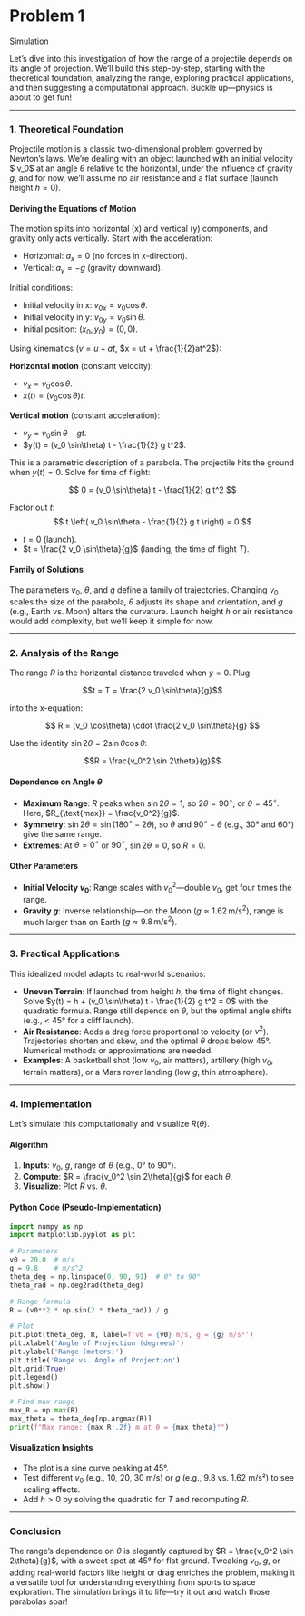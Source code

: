 # Problem 1


[Simulation](simulation_projectile.html)

Let’s dive into this investigation of how the range of a projectile depends on its angle of projection. We’ll build this step-by-step, starting with the theoretical foundation, analyzing the range, exploring practical applications, and then suggesting a computational approach. Buckle up—physics is about to get fun!

---

### 1. Theoretical Foundation

Projectile motion is a classic two-dimensional problem governed by Newton’s laws. We’re dealing with an object launched with an initial velocity $ v_0$ at an angle $\theta$ relative to the horizontal, under the influence of gravity $g$, and for now, we’ll assume no air resistance and a flat surface (launch height $h = 0$).

#### Deriving the Equations of Motion
The motion splits into horizontal (x) and vertical (y) components, and gravity only acts vertically. Start with the acceleration:

- Horizontal: $a_x = 0$ (no forces in x-direction).
- Vertical: $a_y = -g$ (gravity downward).

Initial conditions:

- Initial velocity in x: $v_{0x} = v_0 \cos\theta$.
- Initial velocity in y: $v_{0y} = v_0 \sin\theta$.
- Initial position: $(x_0, y_0) = (0, 0)$.

Using kinematics ($v = u + at$, $x = ut + \frac{1}{2}at^2$):

**Horizontal motion** (constant velocity):

- $v_x = v_0 \cos\theta$.
- $x(t) = (v_0 \cos\theta) t$.

**Vertical motion** (constant acceleration):

- $v_y = v_0 \sin\theta - gt$.
- $y(t) = (v_0 \sin\theta) t - \frac{1}{2} g t^2$.

This is a parametric description of a parabola. The projectile hits the ground when $y(t) = 0$. Solve for time of flight:

$$
0 = (v_0 \sin\theta) t - \frac{1}{2} g t^2
$$

Factor out $t$:
$$
t \left( v_0 \sin\theta - \frac{1}{2} g t \right) = 0
$$
- $t = 0$ (launch).
- $t = \frac{2 v_0 \sin\theta}{g}$ (landing, the time of flight $T$).

#### Family of Solutions

The parameters $v_0$, $\theta$, and $g$ define a family of trajectories. Changing $v_0$ scales the size of the parabola, $\theta$ adjusts its shape and orientation, and $g$ (e.g., Earth vs. Moon) alters the curvature. Launch height $h$ or air resistance would add complexity, but we’ll keep it simple for now.

---

### 2. Analysis of the Range

The range $R$ is the horizontal distance traveled when $y = 0$. 
Plug 

$$t = T = \frac{2 v_0 \sin\theta}{g}$$

into the x-equation:

$$
R = (v_0 \cos\theta) \cdot \frac{2 v_0 \sin\theta}{g}
$$

Use the identity $\sin 2\theta = 2 \sin\theta \cos\theta$:

$$R = \frac{v_0^2 \sin 2\theta}{g}$$

#### Dependence on Angle $\theta$
- **Maximum Range**: $R$ peaks when $\sin 2\theta = 1$, so $2\theta = 90^\circ$, or $\theta = 45^\circ$. Here, $R_{\text{max}} = \frac{v_0^2}{g}$.
- **Symmetry**: $\sin 2\theta = \sin (180^\circ - 2\theta)$, so $\theta$ and $90^\circ - \theta$ (e.g., 30° and 60°) give the same range.
- **Extremes**: At $\theta = 0^\circ$ or $90^\circ$, $\sin 2\theta = 0$, so $R = 0$.

#### Other Parameters
- **Initial Velocity $v_0$**: Range scales with $v_0^2$—double $v_0$, get four times the range.
- **Gravity $g$**: Inverse relationship—on the Moon ($g \approx 1.62 \, \text{m/s}^2$), range is much larger than on Earth ($g \approx 9.8 \, \text{m/s}^2$).

---

### 3. Practical Applications

This idealized model adapts to real-world scenarios:
- **Uneven Terrain**: If launched from height $h$, the time of flight changes. Solve $y(t) = h + (v_0 \sin\theta) t - \frac{1}{2} g t^2 = 0$ with the quadratic formula. Range still depends on $\theta$, but the optimal angle shifts (e.g., < 45° for a cliff launch).
- **Air Resistance**: Adds a drag force proportional to velocity (or $v^2$). Trajectories shorten and skew, and the optimal $\theta$ drops below 45°. Numerical methods or approximations are needed.
- **Examples**: A basketball shot (low $v_0$, air matters), artillery (high $v_0$, terrain matters), or a Mars rover landing (low $g$, thin atmosphere).

---

### 4. Implementation

Let’s simulate this computationally and visualize $R(\theta)$.

#### Algorithm
1. **Inputs**: $v_0$, $g$, range of $\theta$ (e.g., 0° to 90°).
2. **Compute**: $R = \frac{v_0^2 \sin 2\theta}{g}$ for each $\theta$.
3. **Visualize**: Plot $R$ vs. $\theta$.

#### Python Code (Pseudo-Implementation)
```python
import numpy as np
import matplotlib.pyplot as plt

# Parameters
v0 = 20.0  # m/s
g = 9.8    # m/s^2
theta_deg = np.linspace(0, 90, 91)  # 0° to 90°
theta_rad = np.deg2rad(theta_deg)

# Range formula
R = (v0**2 * np.sin(2 * theta_rad)) / g

# Plot
plt.plot(theta_deg, R, label=f'v0 = {v0} m/s, g = {g} m/s²')
plt.xlabel('Angle of Projection (degrees)')
plt.ylabel('Range (meters)')
plt.title('Range vs. Angle of Projection')
plt.grid(True)
plt.legend()
plt.show()

# Find max range
max_R = np.max(R)
max_theta = theta_deg[np.argmax(R)]
print(f"Max range: {max_R:.2f} m at θ = {max_theta}°")
```

#### Visualization Insights
- The plot is a sine curve peaking at 45°.
- Test different $v_0$ (e.g., 10, 20, 30 m/s) or $g$ (e.g., 9.8 vs. 1.62 m/s²) to see scaling effects.
- Add $h > 0$ by solving the quadratic for $T$ and recomputing $R$.

---

### Conclusion
The range’s dependence on $\theta$ is elegantly captured by $R = \frac{v_0^2 \sin 2\theta}{g}$, with a sweet spot at 45° for flat ground. Tweaking $v_0$, $g$, or adding real-world factors like height or drag enriches the problem, making it a versatile tool for understanding everything from sports to space exploration. The simulation brings it to life—try it out and watch those parabolas soar!
